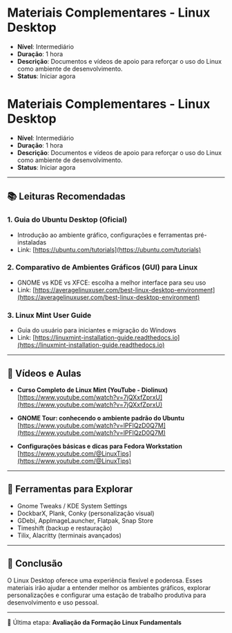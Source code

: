 # Materiais Complementares - Linux Desktop

- **Nível**: Intermediário
- **Duração**: 1 hora
- **Descrição**: Documentos e vídeos de apoio para reforçar o uso do Linux como ambiente de desenvolvimento.
- **Status**: Iniciar agora
# Materiais Complementares - Linux Desktop

* **Nível**: Intermediário
* **Duração**: 1 hora
* **Descrição**: Documentos e vídeos de apoio para reforçar o uso do Linux como ambiente de desenvolvimento.
* **Status**: Iniciar agora

---

## 📚 Leituras Recomendadas

### 1. Guia do Ubuntu Desktop (Oficial)

* Introdução ao ambiente gráfico, configurações e ferramentas pré-instaladas
* Link: [https://ubuntu.com/tutorials](https://ubuntu.com/tutorials)

### 2. Comparativo de Ambientes Gráficos (GUI) para Linux

* GNOME vs KDE vs XFCE: escolha a melhor interface para seu uso
* Link: [https://averagelinuxuser.com/best-linux-desktop-environment](https://averagelinuxuser.com/best-linux-desktop-environment)

### 3. Linux Mint User Guide

* Guia do usuário para iniciantes e migração do Windows
* Link: [https://linuxmint-installation-guide.readthedocs.io](https://linuxmint-installation-guide.readthedocs.io)

---

## 🎥 Vídeos e Aulas

* **Curso Completo de Linux Mint (YouTube - Diolinux)**
  [https://www.youtube.com/watch?v=7jQXxfZprxU](https://www.youtube.com/watch?v=7jQXxfZprxU)

* **GNOME Tour: conhecendo o ambiente padrão do Ubuntu**
  [https://www.youtube.com/watch?v=lPFlQzD0Q7M](https://www.youtube.com/watch?v=lPFlQzD0Q7M)

* **Configurações básicas e dicas para Fedora Workstation**
  [https://www.youtube.com/@LinuxTips](https://www.youtube.com/@LinuxTips)

---

## 🧰 Ferramentas para Explorar

* Gnome Tweaks / KDE System Settings
* DockbarX, Plank, Conky (personalização visual)
* GDebi, AppImageLauncher, Flatpak, Snap Store
* Timeshift (backup e restauração)
* Tilix, Alacritty (terminais avançados)

---

## 🚀 Conclusão

O Linux Desktop oferece uma experiência flexível e poderosa. Esses materiais irão ajudar a entender melhor os ambientes gráficos, explorar personalizações e configurar uma estação de trabalho produtiva para desenvolvimento e uso pessoal.

---

📌 Última etapa: **Avaliação da Formação Linux Fundamentals**
